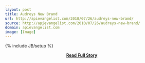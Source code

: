 ```yaml
---
layout: post
title: Audreys New Brand
url: http://apievangelist.com/2010/07/26/audreys-new-brand/
source: http://apievangelist.com/2010/07/26/audreys-new-brand/
domain: apievangelist.com
image: [Image]
---
```

{% include JB/setup %}<p></p>
<center><p><a href="http://apievangelist.com/2010/07/26/audreys-new-brand/" style='padding:25px; font-sze:18px; font-weight: bold;'>Read Full Story</a></p></center>
